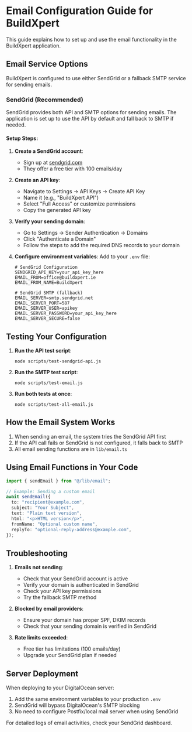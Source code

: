 # Email Configuration Guide for BuildXpert

This guide explains how to set up and use the email functionality in the BuildXpert application.

## Email Service Options

BuildXpert is configured to use either SendGrid or a fallback SMTP service for sending emails.

### SendGrid (Recommended)

SendGrid provides both API and SMTP options for sending emails. The application is set up to use the API by default and fall back to SMTP if needed.

#### Setup Steps:

1. **Create a SendGrid account**:

   - Sign up at [sendgrid.com](https://sendgrid.com)
   - They offer a free tier with 100 emails/day

2. **Create an API key**:

   - Navigate to Settings → API Keys → Create API Key
   - Name it (e.g., "BuildXpert API")
   - Select "Full Access" or customize permissions
   - Copy the generated API key

3. **Verify your sending domain**:

   - Go to Settings → Sender Authentication → Domains
   - Click "Authenticate a Domain"
   - Follow the steps to add the required DNS records to your domain

4. **Configure environment variables**:
   Add to your `.env` file:

   ```
   # SendGrid Configuration
   SENDGRID_API_KEY=your_api_key_here
   EMAIL_FROM=office@buildxpert.ie
   EMAIL_FROM_NAME=BuildXpert

   # SendGrid SMTP (fallback)
   EMAIL_SERVER=smtp.sendgrid.net
   EMAIL_SERVER_PORT=587
   EMAIL_SERVER_USER=apikey
   EMAIL_SERVER_PASSWORD=your_api_key_here
   EMAIL_SERVER_SECURE=false
   ```

## Testing Your Configuration

1. **Run the API test script**:

   ```
   node scripts/test-sendgrid-api.js
   ```

2. **Run the SMTP test script**:

   ```
   node scripts/test-email.js
   ```

3. **Run both tests at once**:
   ```
   node scripts/test-all-email.js
   ```

## How the Email System Works

1. When sending an email, the system tries the SendGrid API first
2. If the API call fails or SendGrid is not configured, it falls back to SMTP
3. All email sending functions are in `lib/email.ts`

## Using Email Functions in Your Code

```typescript
import { sendEmail } from "@/lib/email";

// Example: Sending a custom email
await sendEmail({
  to: "recipient@example.com",
  subject: "Your Subject",
  text: "Plain text version",
  html: "<p>HTML version</p>",
  fromName: "Optional custom name",
  replyTo: "optional-reply-address@example.com",
});
```

## Troubleshooting

1. **Emails not sending**:

   - Check that your SendGrid account is active
   - Verify your domain is authenticated in SendGrid
   - Check your API key permissions
   - Try the fallback SMTP method

2. **Blocked by email providers**:

   - Ensure your domain has proper SPF, DKIM records
   - Check that your sending domain is verified in SendGrid

3. **Rate limits exceeded**:
   - Free tier has limitations (100 emails/day)
   - Upgrade your SendGrid plan if needed

## Server Deployment

When deploying to your DigitalOcean server:

1. Add the same environment variables to your production `.env`
2. SendGrid will bypass DigitalOcean's SMTP blocking
3. No need to configure Postfix/local mail server when using SendGrid

For detailed logs of email activities, check your SendGrid dashboard.
